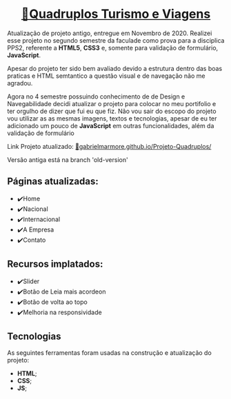 <h1 align="center">
  <a href="https://gabrielmarmore.github.io/Projeto-Quadruplos/">🔗Quadruplos Turismo e Viagens</a>
</h1>
<p>Atualização de projeto antigo, entregue em Novembro de 2020. Realizei esse projeto no segundo semestre da faculade como prova para a disciplica PPS2, referente a <strong>HTML5</strong>, <strong>CSS3</strong> e, somente para validação de formulário, <strong>JavaScript</strong>.</p>

<p>Apesar do projeto ter sido bem avaliado devido a estrutura dentro das boas praticas e HTML semtantico a questão visual e de navegação não me agradou.</p>

<p>Agora no 4 semestre possuindo conhecimento de de Design e Navegabilidade decidi atualizar o projeto para colocar no meu portifolio e ter orgulho de dizer que fui eu que fiz. Não vou sair do escopo do projeto vou utilizar as as mesmas imagens, textos e tecnologias, apesar de eu ter adicionado um pouco de <strong>JavaScript</strong> em outras funcionalidades, além da validação de formulário</p>

<p>Link Projeto atualizado: <a href="https://gabrielmarmore.github.io/Projeto-Quadruplos/">🔗gabrielmarmore.github.io/Projeto-Quadruplos/</a></p>
<p>Versão antiga está na branch 'old-version'</p>

<h2>Páginas atualizadas: </h2>
<ul>
  <li>✔️Home</li>
  <li>✔️Nacional</li>
  <li>✔️Internacional</li>
  <li>✔️A Empresa</li>
  <li>✔️Contato</li>
</ul>

<h2>Recursos implatados: </h2>
<ul>
  <li>✔️Slider</li>
  <li>✔️Botão de Leia mais acordeon</li>
  <li>✔️Botão de volta ao topo</li>
  <li>✔️Melhoria na responsividade</li>
</ul>
<h2>Tecnologias</h2>

<p>As seguintes ferramentas foram usadas na construção e atualização do projeto: </p>
<ul>
  <li><strong>HTML</strong>;</li>
  <li><strong>CSS</strong>;</li>
    <li><strong>JS</strong>;</li>
</ul>
